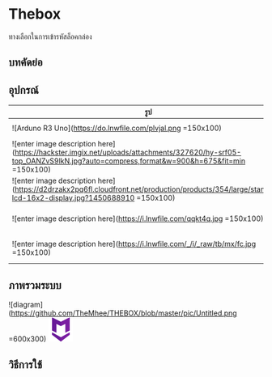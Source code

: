 # Thebox
ทางเลือกในการเข้ารหัสล็อคกล่อง

## บทคัดย่อ

## อุปกรณ์
| รูป   |      ชื่อ      |
|----------|:-------------:|
| ![Arduno R3 Uno](https://do.lnwfile.com/plvjal.png =150x100) |  Arduno R3 Uno |
| ![enter image description here](https://hackster.imgix.net/uploads/attachments/327620/hy-srf05-top_OANZvS9lkN.jpg?auto=compress,format&w=900&h=675&fit=min =150x100) |  Module Ultrasonic SR05 |
| ![enter image description here](https://d2drzakx2pq6fl.cloudfront.net/production/products/354/large/standard-lcd-16x2-display.jpg?1450688910 =150x100) | LCD 16x2 |
| ![enter image description here](https://i.lnwfile.com/qqkt4q.jpg =150x100) | Switch กดติดปล่อยดับ x 3|
| ![enter image description here](https://i.lnwfile.com/_/i/_raw/tb/mx/fc.jpg =150x100) | Switch กดติดปล่อยดับสีแดง x1 |


## ภาพรวมระบบ
![diagram](https://github.com/TheMhee/THEBOX/blob/master/pic/Untitled.png =600x300)
![alt text](https://github.com/adam-p/markdown-here/raw/master/src/common/images/icon48.png "Logo Title Text 1")
## วิธีการใช้

